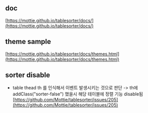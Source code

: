 
## doc 
[https://mottie.github.io/tablesorter/docs/](https://mottie.github.io/tablesorter/docs/)

## theme sample 
[https://mottie.github.io/tablesorter/docs/themes.html](https://mottie.github.io/tablesorter/docs/themes.html)

## sorter disable 
- table thead th 를 인식해서 이벤트 발생시키는 것으로 판단 -> th에 addClass("sorter-false") 했을시 해당 테이블에 정렬 기능 disable됨
[https://github.com/Mottie/tablesorter/issues/205](https://github.com/Mottie/tablesorter/issues/205)